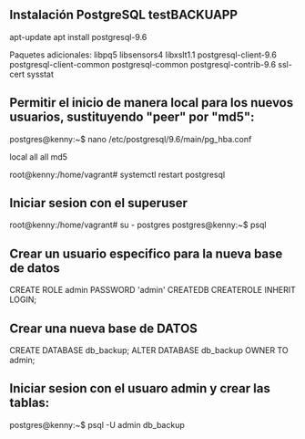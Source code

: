 ## Instalación PostgreSQL testBACKUAPP ##

apt-update
apt install postgresql-9.6

Paquetes adicionales: libpq5 libsensors4 libxslt1.1 postgresql-client-9.6 postgresql-client-common postgresql-common
postgresql-contrib-9.6 ssl-cert sysstat


## Permitir el inicio de manera local para los nuevos usuarios, sustituyendo "peer" por "md5":
postgres@kenny:~$ nano /etc/postgresql/9.6/main/pg_hba.conf

local   all             all                                     md5

root@kenny:/home/vagrant# systemctl restart postgresql

## Iniciar sesion con el superuser
root@kenny:/home/vagrant# su - postgres
postgres@kenny:~$ psql

## Crear un usuario especifico para la nueva base de datos
CREATE ROLE admin PASSWORD 'admin' CREATEDB CREATEROLE INHERIT LOGIN;

## Crear una nueva base de DATOS
CREATE DATABASE  db_backup;
ALTER DATABASE db_backup OWNER TO admin;

## Iniciar sesion con el usuaro admin y crear las tablas:
postgres@kenny:~$ psql -U admin db_backup

